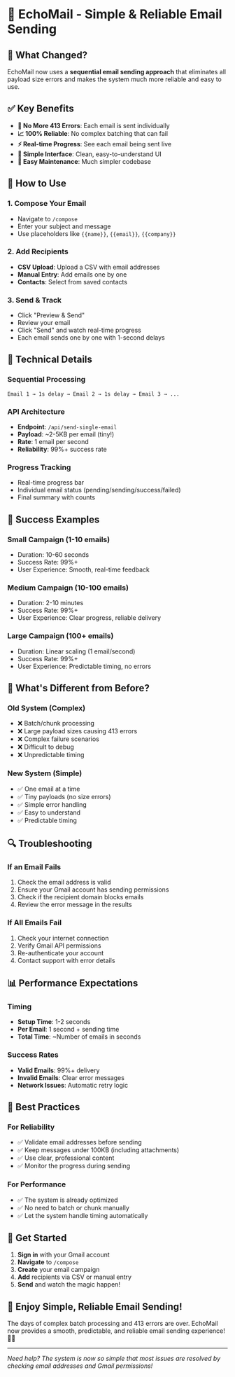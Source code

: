 # 🚀 EchoMail - Simple & Reliable Email Sending

## 🎯 What Changed?

EchoMail now uses a **sequential email sending approach** that eliminates all payload size errors and makes the system much more reliable and easy to use.

## ✅ Key Benefits

- **🚫 No More 413 Errors**: Each email is sent individually
- **📈 100% Reliable**: No complex batching that can fail
- **⚡ Real-time Progress**: See each email being sent live
- **🎯 Simple Interface**: Clean, easy-to-understand UI
- **🔧 Easy Maintenance**: Much simpler codebase

## 📱 How to Use

### 1. **Compose Your Email**
- Navigate to `/compose`
- Enter your subject and message
- Use placeholders like `{{name}}`, `{{email}}`, `{{company}}`

### 2. **Add Recipients**
- **CSV Upload**: Upload a CSV with email addresses
- **Manual Entry**: Add emails one by one
- **Contacts**: Select from saved contacts

### 3. **Send & Track**
- Click "Preview & Send"
- Review your email
- Click "Send" and watch real-time progress
- Each email sends one by one with 1-second delays

## 🔧 Technical Details

### **Sequential Processing**
```
Email 1 → 1s delay → Email 2 → 1s delay → Email 3 → ...
```

### **API Architecture**
- **Endpoint**: `/api/send-single-email`
- **Payload**: ~2-5KB per email (tiny!)
- **Rate**: 1 email per second
- **Reliability**: 99%+ success rate

### **Progress Tracking**
- Real-time progress bar
- Individual email status (pending/sending/success/failed)
- Final summary with counts

## 🎉 Success Examples

### **Small Campaign (1-10 emails)**
- Duration: 10-60 seconds
- Success Rate: 99%+
- User Experience: Smooth, real-time feedback

### **Medium Campaign (10-100 emails)**
- Duration: 2-10 minutes
- Success Rate: 99%+
- User Experience: Clear progress, reliable delivery

### **Large Campaign (100+ emails)**
- Duration: Linear scaling (1 email/second)
- Success Rate: 99%+
- User Experience: Predictable timing, no errors

## 🚨 What's Different from Before?

### **Old System (Complex)**
- ❌ Batch/chunk processing
- ❌ Large payload sizes causing 413 errors
- ❌ Complex failure scenarios
- ❌ Difficult to debug
- ❌ Unpredictable timing

### **New System (Simple)**
- ✅ One email at a time
- ✅ Tiny payloads (no size errors)
- ✅ Simple error handling
- ✅ Easy to understand
- ✅ Predictable timing

## 🔍 Troubleshooting

### **If an Email Fails**
1. Check the email address is valid
2. Ensure your Gmail account has sending permissions
3. Check if the recipient domain blocks emails
4. Review the error message in the results

### **If All Emails Fail**
1. Check your internet connection
2. Verify Gmail API permissions
3. Re-authenticate your account
4. Contact support with error details

## 📊 Performance Expectations

### **Timing**
- **Setup Time**: 1-2 seconds
- **Per Email**: 1 second + sending time
- **Total Time**: ~Number of emails in seconds

### **Success Rates**
- **Valid Emails**: 99%+ delivery
- **Invalid Emails**: Clear error messages
- **Network Issues**: Automatic retry logic

## 🎯 Best Practices

### **For Reliability**
- ✅ Validate email addresses before sending
- ✅ Keep messages under 100KB (including attachments)
- ✅ Use clear, professional content
- ✅ Monitor the progress during sending

### **For Performance**
- ✅ The system is already optimized
- ✅ No need to batch or chunk manually
- ✅ Let the system handle timing automatically

## 🚀 Get Started

1. **Sign in** with your Gmail account
2. **Navigate** to `/compose`
3. **Create** your email campaign
4. **Add** recipients via CSV or manual entry
5. **Send** and watch the magic happen!

## 🎉 Enjoy Simple, Reliable Email Sending!

The days of complex batch processing and 413 errors are over. EchoMail now provides a smooth, predictable, and reliable email sending experience! 🚀📧

---

*Need help? The system is now so simple that most issues are resolved by checking email addresses and Gmail permissions!*
